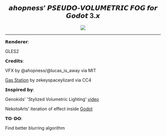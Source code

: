 <div align="center">
    <h2 align="center"> 𝙖𝙝𝙤𝙥𝙣𝙚𝙨𝙨' 𝙋𝙎𝙀𝙐𝘿𝙊-𝙑𝙊𝙇𝙐𝙈𝙀𝙏𝙍𝙄𝘾 𝙁𝙊𝙂 𝙛𝙤𝙧 𝙂𝙤𝙙𝙤𝙩 3.𝙭 </h2>
    <img src="https://github.com/Ahopness/PseudoFog/assets/56614267/ea0bc732-2766-4932-b4a2-db1130da7c51" align="center"></img>
    <br>
    <hr>
</div>

𝗥𝗲𝗻𝗱𝗲𝗿𝗲𝗿:

GLES2


𝗖𝗿𝗲𝗱𝗶𝘁𝘀:

VFX by @ahopness/@lucas_is_away via MIT

[Gas Station](https://skfb.ly/6S6xP) by zekeyspaceylizard via CC4


𝗜𝗻𝘀𝗽𝗶𝗿𝗲𝗱 𝗯𝘆:

Genokids' 'Stylized Volumetric Lighting' [video](https://youtu.be/E9aE10VHaWg)

NekotoArts' iteration of effect inside [Godot](https://youtu.be/y59QJg7yNkM)


𝗧𝗢-𝗗𝗢:

Find better blurring algorithm
